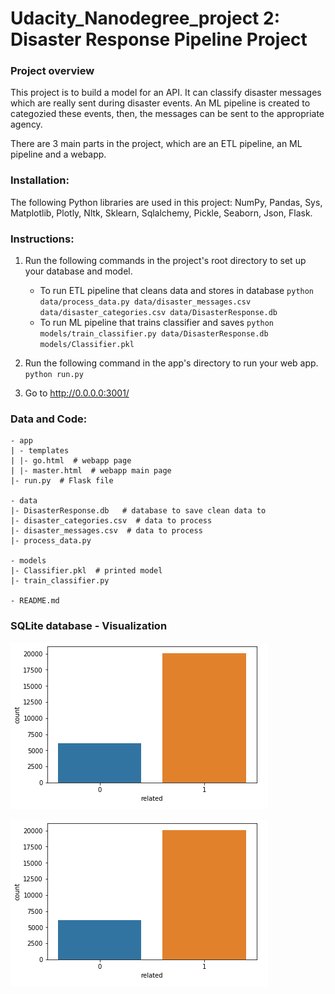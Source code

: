 # Udacity_Nanodegree_project 2: Disaster Response Pipeline Project

### Project overview
This project is to build a model for an API. It can classify disaster messages which are really sent during disaster events. An ML pipeline is created to categozied these events, then, the messages can be sent to the appropriate agency.

There are 3 main parts in the project, which are an ETL pipeline, an ML pipeline and a webapp.

### Installation:
The following Python libraries are used in this project: NumPy, Pandas, Sys, Matplotlib, Plotly, Nltk, Sklearn, Sqlalchemy, Pickle, Seaborn, Json, Flask.

### Instructions:
1. Run the following commands in the project's root directory to set up your database and model.

    - To run ETL pipeline that cleans data and stores in database
        `python data/process_data.py data/disaster_messages.csv data/disaster_categories.csv data/DisasterResponse.db`
    - To run ML pipeline that trains classifier and saves
        `python models/train_classifier.py data/DisasterResponse.db models/Classifier.pkl`

2. Run the following command in the app's directory to run your web app.
        `python run.py`

3. Go to http://0.0.0.0:3001/

### Data and Code:
    - app
    | - templates
    | |- go.html  # webapp page
    | |- master.html  # webapp main page
    |- run.py  # Flask file

    - data
    |- DisasterResponse.db   # database to save clean data to
    |- disaster_categories.csv  # data to process 
    |- disaster_messages.csv  # data to process
    |- process_data.py

    - models
    |- Classifier.pkl  # printed model 
    |- train_classifier.py

    - README.md
    
 ### SQLite database - Visualization
 ![alt text](https://github.com/giangpham1210/Udacity_Nanodegree_proj2/blob/30a2a85dcca8f5878eb68978936fe2f2cde23635/prj2_plot.PNG)
 
 ![alt text](https://github.com/giangpham1210/Udacity_Nanodegree_proj2/blob/30a2a85dcca8f5878eb68978936fe2f2cde23635/prj2_plot.PNG)

